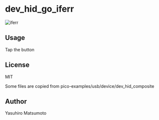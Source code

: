 # dev_hid_go_iferr

![iferr](https://raw.githubusercontent.com/mattn/dev_hid_go_iferr/main/screenshot.gif)

## Usage

Tap the button

## License

MIT

Some files are copied from pico-examples/usb/device/dev_hid_composite

## Author

Yasuhiro Matsumoto
